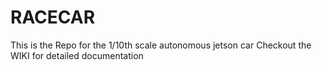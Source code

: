 # RACECAR
This is the Repo for the 1/10th scale autonomous jetson car
Checkout the WIKI for detailed documentation
